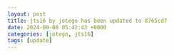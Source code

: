 ```yaml
---
layout: post
title: jts16 by jotego has been updated to 8765cd7
date: 2024-09-08 05:42:43 +0000
categories: [jotego, jts16]
tags: [update]
---
```


